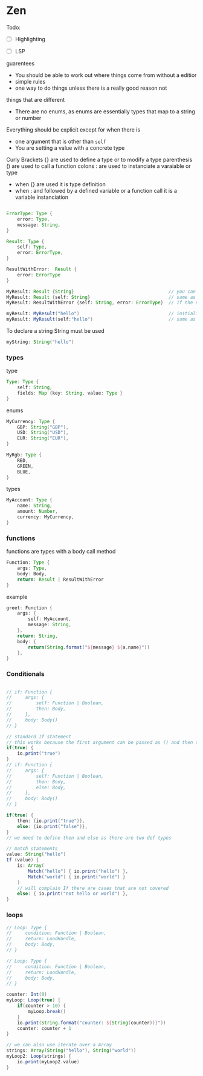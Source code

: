 


<!-- grammar for zen -->

# Zen

Todo:
- [ ] Highlighting
- [ ] LSP


guarentees
- You should be able to work out where things come from without a editior
- simple rules
- one way to do things unless there is a really good reason not

things that are different
- There are no enums, as enums are essentially types that map to a string or number

Everything should be explicit except for when there is 
- one argument that is other than ``self``
- You are setting a value with a concrete type

Curly Brackets {} are used to define a type or to modify a type
parenthesis () are used to call a function
colons : are used to instanciate a varaiable or type
- when {} are used it is type definition
- when : and followed by a defined variable or a function call it is a variable instanciation

```groovy

ErrorType: Type {
    error: Type,
    message: String,
}

Result: Type {
    self: Type,
    error: ErrorType,
}

ResultWithError:  Result {
    error: ErrorType
}

MyResult: Result {String}                                   // you can attempt to define an un defined type with {}
MyResult: Result {self: String}                             // same as above but more explicit
MyResult: ResultWithError {self: String, error: ErrorType}  // If the underType has more then one undefined type you must specify what field you are defining the type of

myResult: MyResult("hello")                                 // initialising a variable
myResult: MyResult(self:"hello")                            // same as above but more explicit

```

To declare a string String must be used
```groovy
myString: String("hello")
```

### types
type
```groovy
Type: Type {
    self: String,
    fields: Map {key: String, value: Type }
}
```
enums 
```groovy
MyCurrency: Type {
    GBP: String("GBP"),
    USD: String("USD"),
    EUR: String("EUR"),
}

MyRgb: Type {
    RED,
    GREEN,
    BLUE,
}
```

types
```groovy
MyAccount: Type {
    name: String,
    amount: Number,
    currency: MyCurrency,
}
```

### functions
functions are types with a body call method
```groovy
Function: Type {
    args: Type,
    body: Body,
    return: Result | ResultWithError
}
```
example 
```groovy
greet: Function {
    args: {
        self: MyAccount,
        message: String,
    },
    return: String,
    body: {
        return(String.format("${message} ${a.name}"))
    },
}
```

### Conditionals
```groovy

// if: Function {
//     args: {
//         self: Function | Boolean,
//         then: Body,
//     },
//     body: Body()
// }

// standard If statement
// this works because the first argument can be passed as () and then the "then" body can be assumed in the following brackets {}
if(true) {
    io.print("true")
}
// if: Function {
//     args: {
//         self: Function | Boolean,
//         then: Body,
//         else: Body,
//     },
//     body: Body()
// }

if(true) {
    then: {io.print("true")},
    else: {io.print("false")},
}
// we need to define then and else as there are two def types

// match statements
value: String("hello")
If (value) {
    is: Array(
        Match("hello") { io.print("hello") },
        Match("world") { io.print("world") }
    )
    // will complain If there are cases that are not covered
    else: { io.print("not hello or world") },
}

```

### loops
```groovy
// Loop: Type {
//     condition: Function | Boolean,
//     return: LoodHandle,
//     body: Body,
// }

// Loop: Type {
//     condition: Function | Boolean,
//     return: LoodHandle,
//     body: Body,
// }

counter: Int(0)
myLoop: Loop(true) {
    if(counter > 10) {
        myLoop.break()
    }
    io.print(String.format("counter: ${String(counter))}"))
    counter: counter + 1
}

// we can also use iterate over a Array
strings: Array(String("hello"), String("world"))
myLoop2: Loop(strings) {
    io.print(myLoop2.value)
}
```